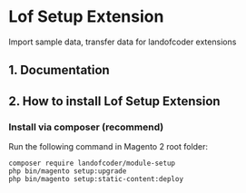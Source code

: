 # Lof Setup Extension

Import sample data, transfer data for landofcoder extensions

## 1. Documentation

## 2. How to install Lof Setup Extension

### Install via composer (recommend)

Run the following command in Magento 2 root folder:

```
composer require landofcoder/module-setup
php bin/magento setup:upgrade
php bin/magento setup:static-content:deploy
```